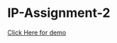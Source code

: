 # IP-Assignment-2
<a href="https://lokeshpatil-loki.github.io/IP-Assignment-2/">Click Here for demo</a>
